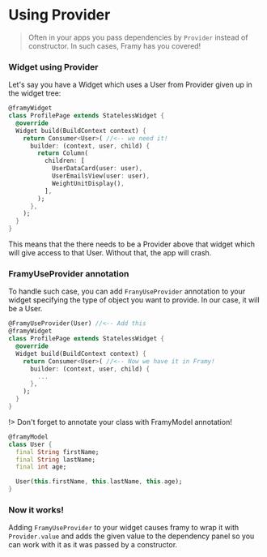 # Using Provider

> Often in your apps you pass dependencies by `Provider` instead of constructor. In such cases, Framy has you covered!

### Widget using Provider

Let's say you have a Widget which uses a User from Provider given up in the widget tree:
```dart
@framyWidget
class ProfilePage extends StatelessWidget {
  @override
  Widget build(BuildContext context) {
    return Consumer<User>( //<-- we need it!
      builder: (context, user, child) {
        return Column(
          children: [
            UserDataCard(user: user),
            UserEmailsView(user: user),
            WeightUnitDisplay(),
          ],
        );
      },
    );
  }
}
```
This means that the there needs to be a Provider above that widget which will give access to that User. Without that, the app will crash.

### FramyUseProvider annotation
To handle such case, you can add `FranyUseProvider` annotation to your widget specifying the type of object you want to provide. In our case, it will be a User.

```dart
@FramyUseProvider(User) //<-- Add this
@framyWidget
class ProfilePage extends StatelessWidget {
  @override
  Widget build(BuildContext context) {
    return Consumer<User>( //<-- Now we have it in Framy!
      builder: (context, user, child) {
        ...
      },
    );
  }
}
```

!> Don't forget to annotate your class with FramyModel annotation!
```dart
@framyModel
class User {
  final String firstName;
  final String lastName;
  final int age;

  User(this.firstName, this.lastName, this.age);
}
```

### Now it works!
Adding `FramyUseProvider` to your widget causes framy to wrap it with `Provider.value` and adds the given value to the dependency panel so you can work with it as it was passed by a constructor.
